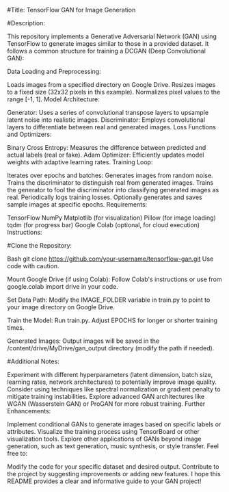 #Title: TensorFlow GAN for Image Generation

#Description:

This repository implements a Generative Adversarial Network (GAN) using TensorFlow to generate images similar to those in a provided dataset. It follows a common structure for training a DCGAN (Deep Convolutional GAN):

Data Loading and Preprocessing:

Loads images from a specified directory on Google Drive.
Resizes images to a fixed size (32x32 pixels in this example).
Normalizes pixel values to the range [-1, 1].
Model Architecture:

Generator: Uses a series of convolutional transpose layers to upsample latent noise into realistic images.
Discriminator: Employs convolutional layers to differentiate between real and generated images.
Loss Functions and Optimizers:

Binary Cross Entropy: Measures the difference between predicted and actual labels (real or fake).
Adam Optimizer: Efficiently updates model weights with adaptive learning rates.
Training Loop:

Iterates over epochs and batches:
Generates images from random noise.
Trains the discriminator to distinguish real from generated images.
Trains the generator to fool the discriminator into classifying generated images as real.
Periodically logs training losses.
Optionally generates and saves sample images at specific epochs.
Requirements:

TensorFlow
NumPy
Matplotlib (for visualization)
Pillow (for image loading)
tqdm (for progress bar)
Google Colab (optional, for cloud execution)
Instructions:

#Clone the Repository:

Bash
git clone https://github.com/your-username/tensorflow-gan.git
Use code with caution.

Mount Google Drive (if using Colab):
Follow Colab's instructions or use from google.colab import drive in your code.

Set Data Path:
Modify the IMAGE_FOLDER variable in train.py to point to your image directory on Google Drive.

Train the Model:
Run train.py. Adjust EPOCHS for longer or shorter training times.

Generated Images:
Output images will be saved in the /content/drive/MyDrive/gan_output directory (modify the path if needed).

#Additional Notes:

Experiment with different hyperparameters (latent dimension, batch size, learning rates, network architectures) to potentially improve image quality.
Consider using techniques like spectral normalization or gradient penalty to mitigate training instabilities.
Explore advanced GAN architectures like WGAN (Wasserstein GAN) or ProGAN for more robust training.
Further Enhancements:

Implement conditional GANs to generate images based on specific labels or attributes.
Visualize the training process using TensorBoard or other visualization tools.
Explore other applications of GANs beyond image generation, such as text generation, music synthesis, or style transfer.
Feel free to:

Modify the code for your specific dataset and desired output.
Contribute to the project by suggesting improvements or adding new features.
I hope this README provides a clear and informative guide to your GAN project!

